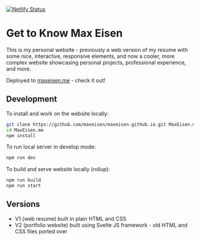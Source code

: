 [![Netlify Status](https://api.netlify.com/api/v1/badges/29ebb303-9e97-44b6-82da-f68a0dee3963/deploy-status)](https://app.netlify.com/sites/maxeisen/deploys)

# Get to Know Max Eisen
This is my personal website - previously a web version of my resume with some nice, interactive, responsive elements, and now a cooler, more complex website showcasing personal projects, professional experience, and more.

Deployed to [maxeisen.me](https://maxeisen.me) - check it out!

## Development
To install and work on the website locally:

```bash
git clone https://github.com/maxeisen/maxeisen.github.io.git MaxEisen.me
cd MaxEisen.me
npm install
```

To run local server in develop mode:

```bash
npm run dev
```

To build and serve website locally (rollup):

```bash
npm run build
npm run start
```

## Versions
<ul>
  <li>V1 (web resume) built in plain HTML and CSS</li>
  <li>V2 (portfolio website) built using Svelte JS framework - old HTML and CSS files ported over</li>
</ul>
